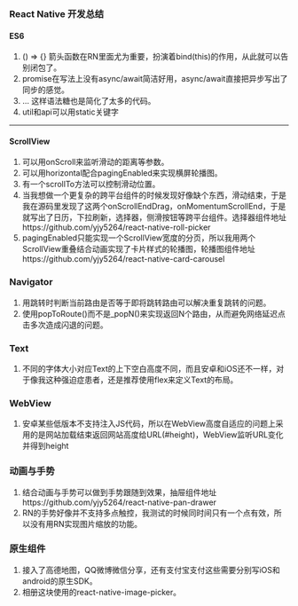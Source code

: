 ### React Native 开发总结

#### ES6

1. () => {} 箭头函数在RN里面尤为重要，扮演着bind(this)的作用，从此就可以告别闭包了。
2. promise在写法上没有async/await简洁好用，async/await直接把异步写出了同步的感觉。
3. … 这样语法糖也是简化了太多的代码。
4. util和api可以用static关键字

---

#### ScrollView

1. 可以用onScroll来监听滑动的距离等参数。
2. 可以用horizontal配合pagingEnabled来实现横屏轮播图。
3. 有一个scrollTo方法可以控制滑动位置。
4. 当我想做一个更复杂的跨平台组件的时候发现好像缺个东西，滑动结束，于是我在源码里发现了这两个onScrollEndDrag，onMomentumScrollEnd，于是就写出了日历，下拉刷新，选择器，侧滑按钮等跨平台组件。选择器组件地址https://github.com/yjy5264/react-native-roll-picker
5. pagingEnabled只能实现一个ScrollView宽度的分页，所以我用两个ScrollView重叠结合动画实现了卡片样式的轮播图，轮播图组件地址https://github.com/yjy5264/react-native-card-carousel

### Navigator
1. 用跳转时判断当前路由是否等于即将跳转路由可以解决重复跳转的问题。
2. 使用popToRoute()而不是_popN()来实现返回N个路由，从而避免网络延迟点击多次造成闪退的问题。

### Text
1. 不同的字体大小对应Text的上下空白高度不同，而且安卓和iOS还不一样，对于像我这种强迫症患者，还是推荐使用flex来定义Text的布局。

### WebView
1. 安卓某些低版本不支持注入JS代码，所以在WebView高度自适应的问题上采用的是网站加载结束返回网站高度给URL(#height)，WebView监听URL变化并得到height

### 动画与手势
1. 结合动画与手势可以做到手势跟随到效果，抽屉组件地址https://github.com/yjy5264/react-native-pan-drawer
2. RN的手势好像并不支持多点触控，我测试的时候同时间只有一个点有效，所以没有用RN实现图片缩放的功能。

### 原生组件
1. 接入了高德地图，QQ微博微信分享，还有支付宝支付这些需要分别写iOS和android的原生SDK。
2. 相册这块使用的react-native-image-picker。
